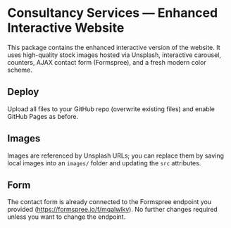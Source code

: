 # Consultancy Services — Enhanced Interactive Website

This package contains the enhanced interactive version of the website. It uses high-quality stock images hosted via Unsplash, interactive carousel, counters, AJAX contact form (Formspree), and a fresh modern color scheme.

## Deploy
Upload all files to your GitHub repo (overwrite existing files) and enable GitHub Pages as before.

## Images
Images are referenced by Unsplash URLs; you can replace them by saving local images into an `images/` folder and updating the `src` attributes.

## Form
The contact form is already connected to the Formspree endpoint you provided (https://formspree.io/f/mqalwlkv). No further changes required unless you want to change the endpoint.

